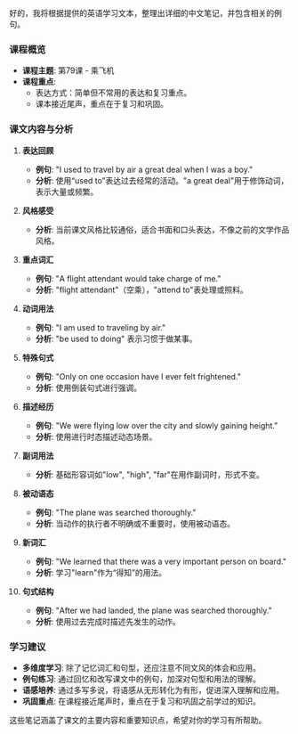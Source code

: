 好的，我将根据提供的英语学习文本，整理出详细的中文笔记，并包含相关的例句。

### 课程概览
- **课程主题**: 第79课 - 乘飞机
- **课程重点**: 
  - 表达方式：简单但不常用的表达和复习重点。
  - 课本接近尾声，重点在于复习和巩固。

### 课文内容与分析
1. **表达回顾**
   - **例句**: "I used to travel by air a great deal when I was a boy."
   - **分析**: 使用“used to”表达过去经常的活动。"a great deal"用于修饰动词，表示大量或频繁。

2. **风格感受**
   - **分析**: 当前课文风格比较通俗，适合书面和口头表达，不像之前的文学作品风格。

3. **重点词汇**
   - **例句**: "A flight attendant would take charge of me."
   - **分析**: "flight attendant"（空乘），"attend to"表处理或照料。

4. **动词用法**
   - **例句**: "I am used to traveling by air."
   - **分析**: "be used to doing" 表示习惯于做某事。

5. **特殊句式**
   - **例句**: "Only on one occasion have I ever felt frightened."
   - **分析**: 使用倒装句式进行强调。

6. **描述经历**
   - **例句**: "We were flying low over the city and slowly gaining height."
   - **分析**: 使用进行时态描述动态场景。

7. **副词用法**
   - **分析**: 基础形容词如"low", "high", "far"在用作副词时，形式不变。

8. **被动语态**
   - **例句**: "The plane was searched thoroughly."
   - **分析**: 当动作的执行者不明确或不重要时，使用被动语态。

9. **新词汇**
   - **例句**: "We learned that there was a very important person on board."
   - **分析**: 学习"learn"作为“得知”的用法。

10. **句式结构**
    - **例句**: "After we had landed, the plane was searched thoroughly."
    - **分析**: 使用过去完成时描述先发生的动作。

### 学习建议
- **多维度学习**: 除了记忆词汇和句型，还应注意不同文风的体会和应用。
- **例句练习**: 通过回忆和改写课文中的例句，加深对句型和用法的理解。
- **语感培养**: 通过多写多说，将语感从无形转化为有形，促进深入理解和应用。
- **巩固重点**: 在课程接近尾声时，重点在于复习和巩固之前学过的知识。

这些笔记涵盖了课文的主要内容和重要知识点，希望对你的学习有所帮助。